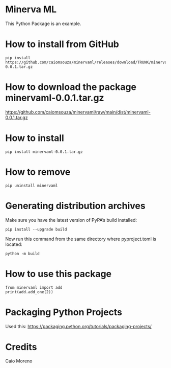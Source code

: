 # Minerva ML

This Python Package is an example.

# How to install from GitHub
```
pip install https://github.com/caiomsouza/minervaml/releases/download/TRUNK/minervaml-0.0.1.tar.gz
```

# How to download the package minervaml-0.0.1.tar.gz
https://github.com/caiomsouza/minervaml/raw/main/dist/minervaml-0.0.1.tar.gz

# How to install
```
pip install minervaml-0.0.1.tar.gz
```

# How to remove
```
pip uninstall minervaml
```

# Generating distribution archives
Make sure you have the latest version of PyPA’s build installed:
```
pip install --upgrade build
```

Now run this command from the same directory where pyproject.toml is located:
```
python -m build
```

# How to use this package
```
from minervaml import add 
print(add.add_one(2))
```

# Packaging Python Projects
Used this: https://packaging.python.org/tutorials/packaging-projects/

# Credits
Caio Moreno